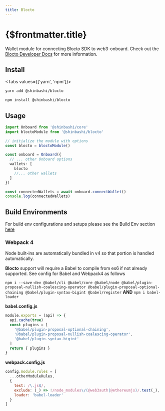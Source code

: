 ```yaml
---
title: Blocto
---
```


# {$frontmatter.title}

Wallet module for connecting Blocto SDK to web3-onboard. Check out the [Blocto Developer Docs](https://docs.blocto.app/blocto-sdk/javascript-sdk/evm-sdk) for more information.

## Install

<Tabs values={['yarn', 'npm']}>
<TabPanel value="yarn">

```sh copy
yarn add @shinbashi/blocto
```

  </TabPanel>
  <TabPanel value="npm">

```sh copy
npm install @shinbashi/blocto
```

  </TabPanel>
</Tabs>

## Usage

```typescript
import Onboard from '@shinbashi/core'
import bloctoModule from '@shinbashi/blocto'

// initialize the module with options
const blocto = bloctoModule()

const onboard = Onboard({
  // ... other Onboard options
  wallets: [
    blocto
    //... other wallets
  ]
})

const connectedWallets = await onboard.connectWallet()
console.log(connectedWallets)
```

## Build Environments

For build env configurations and setups please see the Build Env section [here](/docs/modules/core#build-environments)

### Webpack 4

Node built-ins are automatically bundled in v4 so that portion is handled automatically.

**Blocto** support will require a Babel to compile from es6 if not already supported. See config for Babel and Webpack4 as follows

`npm i --save-dev @babel/cli @babel/core @babel/node @babel/plugin-proposal-nullish-coalescing-operator @babel/plugin-proposal-optional-chaining @babel/plugin-syntax-bigint @babel/register`
**AND**
`npm i babel-loader`

**babel.config.js**

```javascript
module.exports = (api) => {
  api.cache(true)
  const plugins = [
    '@babel/plugin-proposal-optional-chaining',
    '@babel/plugin-proposal-nullish-coalescing-operator',
    '@babel/plugin-syntax-bigint'
  ]
  return { plugins }
}
```

**webpack.config.js**

```javascript
config.module.rules = [
  ...otherModuleRules,
  {
    test: /\.js$/,
    exclude: (_) => !/node_modules\/(@web3auth|@ethereumjs)/.test(_),
    loader: 'babel-loader'
  }
]
```
